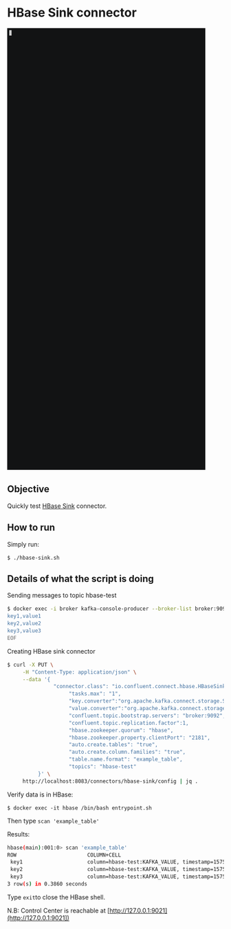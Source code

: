 # HBase Sink connector

![asciinema](https://github.com/vdesabou/gifs/blob/master/connect/connect-hbase-sink/asciinema.gif?raw=true)

## Objective

Quickly test [HBase Sink](https://docs.confluent.io/current/connect/kafka-connect-hbase/index.html#quick-start) connector.




## How to run

Simply run:

```
$ ./hbase-sink.sh
```

## Details of what the script is doing

Sending messages to topic hbase-test

```bash
$ docker exec -i broker kafka-console-producer --broker-list broker:9092 --topic hbase-test --property parse.key=true --property key.separator=, << EOF
key1,value1
key2,value2
key3,value3
EOF
```

Creating HBase sink connector

```bash
$ curl -X PUT \
     -H "Content-Type: application/json" \
     --data '{
               "connector.class": "io.confluent.connect.hbase.HBaseSinkConnector",
                    "tasks.max": "1",
                    "key.converter":"org.apache.kafka.connect.storage.StringConverter",
                    "value.converter":"org.apache.kafka.connect.storage.StringConverter",
                    "confluent.topic.bootstrap.servers": "broker:9092",
                    "confluent.topic.replication.factor":1,
                    "hbase.zookeeper.quorum": "hbase",
                    "hbase.zookeeper.property.clientPort": "2181",
                    "auto.create.tables": "true",
                    "auto.create.column.families": "true",
                    "table.name.format": "example_table",
                    "topics": "hbase-test"
          }' \
     http://localhost:8083/connectors/hbase-sink/config | jq .
```

Verify data is in HBase:

```
$ docker exec -it hbase /bin/bash entrypoint.sh
```

Then type `scan 'example_table'`

Results:

```bash
hbase(main):001:0> scan 'example_table'
ROW                       COLUMN+CELL
 key1                     column=hbase-test:KAFKA_VALUE, timestamp=1575994573539, value=value1
 key2                     column=hbase-test:KAFKA_VALUE, timestamp=1575994573545, value=value2
 key3                     column=hbase-test:KAFKA_VALUE, timestamp=1575994573551, value=value3
3 row(s) in 0.3860 seconds
```

Type `exit`to close the HBase shell.



N.B: Control Center is reachable at [http://127.0.0.1:9021](http://127.0.0.1:9021])
